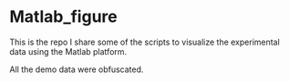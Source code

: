 # Matlab_figure
This is the repo I share some of the scripts to visualize the experimental data using the Matlab platform.

All the demo data were obfuscated.

